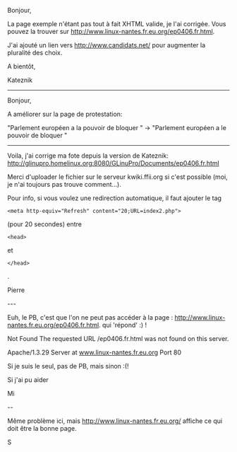 Bonjour,

La page exemple n\'étant pas tout à fait XHTML valide, je l\'ai
corrigée. Vous pouvez la trouver sur
<http://www.linux-nantes.fr.eu.org/ep0406.fr.html>.

J\'ai ajouté un lien vers <http://www.candidats.net/> pour augmenter la
pluralité des choix.

A bientôt,

Kateznik

------------------------------------------------------------------------

Bonjour,

A améliorer sur la page de protestation:

\"Parlement européen a la pouvoir de bloquer \" -\> \"Parlement européen
a le pouvoir de bloquer \"

------------------------------------------------------------------------

Voila, j\'ai corrige ma fote depuis la version de Kateznik:
<http://glinupro.homelinux.org:8080/GLinuPro/Documents/ep0406.fr.html>

Merci d\'uploader le fichier sur le serveur kwiki.ffii.org si c\'est
possible (moi, je n\'ai toujours pas trouve comment\...).

Pour info, si vous voulez une redirection automatique, il faut ajouter
le tag

```{=html}
<meta http-equiv="Refresh" content="20;URL=index2.php">
```
(pour 20 secondes) entre

```{=html}
<head>
```
et

```{=html}
</head>
```
.

Pierre

\-\--

Euh, le PB, c\'est que l\'on ne peut pas accéder à la page :
<http://www.linux-nantes.fr.eu.org/ep0406.fr.html>. qui \'répond\' :) !

Not Found The requested URL /ep0406.fr.html was not found on this
server.

Apache/1.3.29 Server at www.linux-nantes.fr.eu.org Port 80

Si je suis le seul, pas de PB, mais sinon :(!

Si j\'ai pu aider

Mi

\--

Même problème ici, mais <http://www.linux-nantes.fr.eu.org/> affiche ce
qui doit être la bonne page.

S
